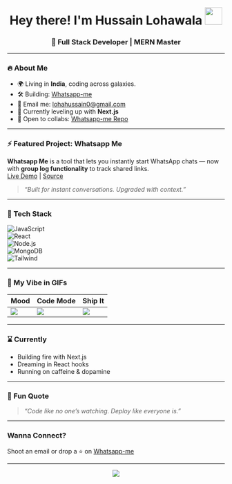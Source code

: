 <h1 align="center">
  Hey there! I'm Hussain Lohawala
  <img src="https://user-images.githubusercontent.com/18350557/176309783-0785949b-9127-417c-8b55-ab5a4333674e.gif" width="40" />
</h1>

<h3 align="center">🚀 Full Stack Developer | MERN Master</h3>

---

### 🔥 About Me
- 🌍 Living in **India**, coding across galaxies.
- 🛠️ Building: [Whatsapp-me](https://whatsapp-me-red.vercel.app/)
- 💌 Email me: [lohahussain0@gmail.com](mailto:lohahussain0@gmail.com)
- 🧠 Currently leveling up with **Next.js**  
- 🤝 Open to collabs: [Whatsapp-me Repo](https://github.com/H9660/whatsapp-me)

---

### ⚡ Featured Project: Whatsapp Me  
**Whatsapp Me** is a tool that lets you instantly start WhatsApp chats — now with **group log functionality** to track shared links.  
[Live Demo](https://whatsapp-me-red.vercel.app/) | [Source](https://github.com/H9660/whatsapp-me)

> _“Built for instant conversations. Upgraded with context.”_  

---

### 🎯 Tech Stack
![JavaScript](https://img.shields.io/badge/-JavaScript-black?style=flat&logo=javascript)  
![React](https://img.shields.io/badge/-React-blue?style=flat&logo=react)  
![Node.js](https://img.shields.io/badge/-Node.js-green?style=flat&logo=node.js)  
![MongoDB](https://img.shields.io/badge/-MongoDB-darkgreen?style=flat&logo=mongodb)  
![Tailwind](https://img.shields.io/badge/-Tailwind-06B6D4?style=flat&logo=tailwindcss)

---

### 🧨 My Vibe in GIFs

| **Mood** | **Code Mode** | **Ship It** |
|---------|--------------|-------------|
| ![](https://media.giphy.com/media/qgQUggAC3Pfv687qPC/giphy.gif) | ![](https://media.giphy.com/media/xT9IgzoKnwFNmISR8I/giphy.gif) | ![](https://media.giphy.com/media/111ebonMs90YLu/giphy.gif) |

---

### ⌛ Currently
- Building fire with Next.js
- Dreaming in React hooks
- Running on caffeine & dopamine

---

### 🚀 Fun Quote
> _“Code like no one’s watching. Deploy like everyone is.”_

---

### Wanna Connect?
Shoot an email or drop a ⭐️ on [Whatsapp-me](https://github.com/H9660/whatsapp-me)

---

<p align="center">
  <img src="https://readme-typing-svg.herokuapp.com/?lines=Let's+build+cool+sh*t+togetherrrr&center=true&width=500&color=36BCF7" />
</p>
